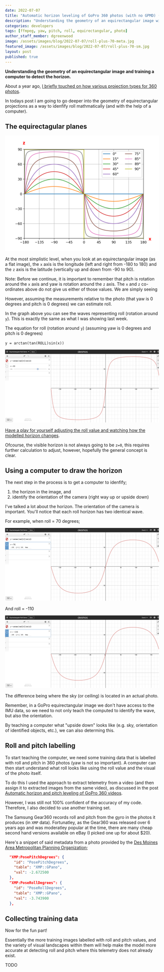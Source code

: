 ```yaml
---
date: 2022-07-07
title: "Automatic horizon leveling of GoPro 360 photos (with no GPMD) (Part 2)"
description: "Understanding the geometry of an equirectangular image with the aim training a computer to detect the horizon."
categories: developers
tags: [ffmpeg, yaw, pitch, roll, equirectangular, photo]
author_staff_member: dgreenwood
image: /assets/images/blog/2022-07-07/roll-plus-70-meta.jpg
featured_image: /assets/images/blog/2022-07-07/roll-plus-70-sm.jpg
layout: post
published: true
---
```


**Understanding the geometry of an equirectangular image and training a computer to detect the horizon.**

About a year ago, [I briefly touched on how various projection types for 360 photos](/blog/2021/projection-type-360-photography/).

In todays post I am going to go deeper into the geometry of equirectangular projections as a way to idenfify roll mathmatically (and with the help of a computer).

## The equirectagular planes

<img class="img-fluid" src="/assets/images/blog/2022-07-07/equirectangular-projection-graph.png" alt="Equirectangular graph" title="Equirectangular graph" />

At the most simplistic level, when you look at an equirectangular image (as a flat image), the `x` axis is the longitude (left and right from -180 to 180) and the `z` axis is the latitude (vertically up and down from -90 to 90).

Note: Before we continue, it is important to remember that pitch is rotation around the `x` axis and yaw is rotation around the `z` axis. The `x` and `z` co-ordinates above do not give us either of those values. We are simply seeing 

However, assuming the measurements relative to the photo (that yaw is 0 degrees and pitch is 0 degrees) we can estimate roll.

In the graph above you can see the waves representing roll (rotation around `y`). This is exactly the same as what I was showing last week.

The equation for roll (rotation around `y`) (assuming yaw is 0 degrees and pitch is 0 degrees)

`y = arctan(tan(ROLL)sin(x))`

<img class="img-fluid" src="/assets/images/blog/2022-07-07/desmos-equirectangular-roll-demo.png" alt="Equirectangular Desmos demo" title="Equirectangular Desmos demo" />

[Have a play for yourself adjusting the roll value and watching how the modelled horizon changes](https://www.desmos.com/calculator/gpdhdi8dsn).

Ofcourse, the visible horizon is not always going to be `z=0`, this requires further calculation to adjust, however, hopefully the general concept is clear.

## Using a computer to draw the horizon

The next step in the process is to get a computer to idenfify;

1. the horizon in the image, and
2. identify the orientation of the camera (right way up or upside down) 

I've talked a lot about the horizon. The orientation of the camera is important. You'll notice that each roll horizon has two identical wave.

For example, when roll = 70 degrees;

<img class="img-fluid" src="/assets/images/blog/2022-07-07/roll-plus-70.png" alt="Equirectangular Roll 70 degrees" title="Equirectangular Roll 70 degrees" />

And roll = -110

<img class="img-fluid" src="/assets/images/blog/2022-07-07/roll-minus-110.png" alt="Equirectangular Roll -110 degrees" title="Equirectangular Roll -110 degrees" />

The difference being where the sky (or ceiling) is located in an actual photo.

Remember, in a GoPro equirectangular image we don't have access to the IMU data, so we need to not only teach the computed to identify the wave, but also the orientation.

By teaching a computer what "upside down" looks like (e.g. sky, orientation of identified objects, etc.), we can also determing this.

## Roll and pitch labelling

To start teaching the computer, we need some training data that is labelled with roll and pitch in 360 photos (yaw is not so important). A computer can then start understand what roll looks like using the roll value and the visual of the photo itself.

To do this I used the approach to extract telemetry from a video (and then assign it to extracted images from the same video), as discussed in the post [Automatic horizon and pitch leveling of GoPro 360 videos](/blog/2022/roll-pitch-level-of-gopro-video-using-gpmf).

However, I was still not 100% confident of the accuracy of my code. Therefore, I also decided to use another training set.

The Samsung Gear360 records roll and pitch from the gyro in the photos it produces (in `XMP` data). Fortunatley, as the Gear360 was released over 6 years ago and was moderatley popular at the time, there are many cheap second hand versions available on eBay (I picked one up for about $20).

Here's a snippet of said metadata from a photo provided by the [Des Moines Area Metropolitan Planning Organization](/blog/2021/measuring-condition-cycle-paths-phone);

```json
  "XMP:PosePitchDegrees": {
    "id": "PosePitchDegrees",
    "table": "XMP::GPano",
    "val": -2.672500
  },
  "XMP:PoseRollDegrees": {
    "id": "PoseRollDegrees",
    "table": "XMP::GPano",
    "val": -3.743900
  },
```

## Collecting training data

Now for the fun part!

Essentially the more training images labelled with roll and pitch values, and the variety of visual landscapes within them will help make the model more accurate at detecting roll and pitch where this telemetry does not already exist.

TODO